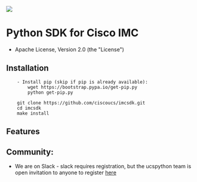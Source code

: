 [![](https://ucspython.herokuapp.com/badge.svg)](https://ucspython.herokuapp.com)

# Python SDK for Cisco IMC

* Apache License, Version 2.0 (the "License")

## Installation
```
    - Install pip (skip if pip is already available):
        wget https://bootstrap.pypa.io/get-pip.py
        python get-pip.py

    git clone https://github.com/ciscoucs/imcsdk.git
    cd imcsdk
    make install
```

## Features


## Community:

* We are on Slack - slack requires registration, but the ucspython team is open invitation to
  anyone to register [here](https://ucspython.herokuapp.com) 
